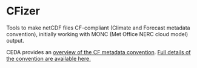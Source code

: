 # CFizer
Tools to make netCDF files CF-compliant (Climate and Forecast metadata convention), initially working with MONC (Met Office NERC cloud model) output.

CEDA provides an [overview of the CF metadata convention](https://help.ceda.ac.uk/article/4507-the-cf-metadata-convention). [Full details of the convention are available here.](http://cfconventions.org/Data/cf-conventions/cf-conventions-1.10/cf-conventions.html)
